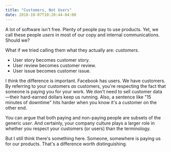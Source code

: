 ```yaml
---
title: "Customers, Not Users"
date: 2018-10-07T10:20:44-04:00
---
```


A lot of software isn't free. Plenty of people pay to use products. Yet, we call these people *users* in most of our copy and internal communications. Should we?

What if we tried calling them what they actually are: *customers*. 

* User story becomes customer story. 
* User review becomes customer review. 
* User issue becomes customer issue. 

I think the difference is important. Facebook has users. We have customers. By referring to your customers *as* customers, you're respecting the fact that someone is paying you for your work. We don't need to sell customer data—their hard-earned dollars keep us running. Also, a sentence like "15 minutes of downtime" hits harder when you know it's a customer on the other end. 

You can argue that both paying and non-paying people are subsets of the generic *user*. And certainly, your company culture plays a larger role in whether you respect your customers (or users) than the terminology.

But I still think there's something here. Someone, somewhere is paying us for our products. That's a difference worth distinguishing. 
